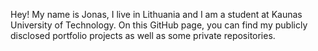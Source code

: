 Hey!
My name is Jonas, I live in Lithuania and I am a student at Kaunas University of Technology. On this GitHub page, you can find my publicly disclosed portfolio projects as well as some private repositories.
